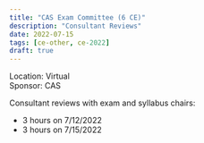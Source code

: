 ```yaml
---
title: "CAS Exam Committee (6 CE)"
description: "Consultant Reviews"
date: 2022-07-15
tags: [ce-other, ce-2022]
draft: true
---
```


Location: Virtual  
Sponsor: CAS

Consultant reviews with exam and syllabus chairs:  
* 3 hours on 7/12/2022  
* 3 hours on 7/15/2022  